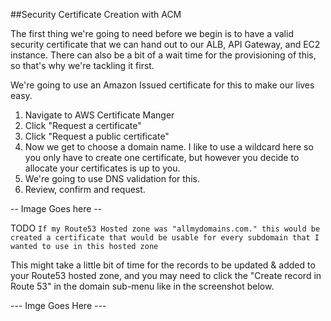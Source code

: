 ##Security Certificate Creation with ACM 

The first thing we're going to need before we begin is to have a valid security certificate that we can hand out to our ALB, API Gateway, and EC2 instance. There can also be a bit of a wait time for the provisioning of this, so that's why we're tackling it first.

We're going to use an Amazon Issued certificate for this to make our lives easy.

1. Navigate to AWS Certificate Manger
2. Click "Request a certificate"
3. Click "Request a public certificate"
4. Now we get to choose a domain name. I like to use a wildcard here so you only have to create one certificate, but however you decide to allocate your certificates is up to you.
5. We're going to use DNS validation for this.
6. Review, confirm and request.

-- Image Goes here --

TODO
```If my Route53 Hosted zone was "allmydomains.com." this would be created a certificate that would be usable for every subdomain that I wanted to use in this hosted zone ```

This might take a little bit of time for the records to be updated & added to your Route53 hosted zone, and you may need to click the "Create record in Route 53" in the domain sub-menu like in the screenshot below.

--- Imge Goes Here ---